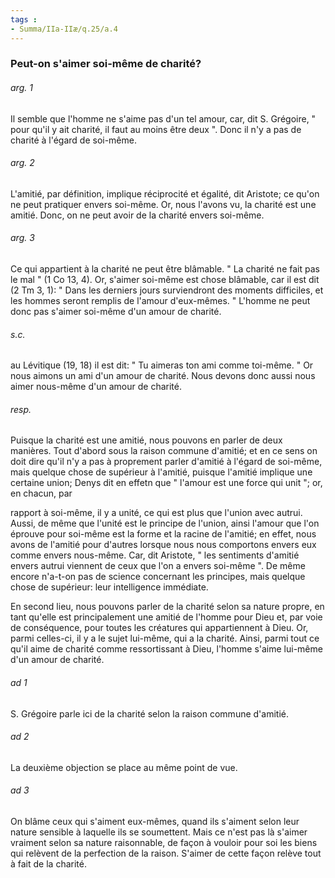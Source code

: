 ```yaml
---
tags : 
- Summa/IIa-IIæ/q.25/a.4
---
```


### Peut-on s'aimer soi-même de charité?

###### arg. 1
Il semble que l'homme ne s'aime pas d'un tel amour, car, dit S. Grégoire, " pour qu'il y ait charité, il faut au moins être deux ". Donc il n'y a pas de charité à l'égard de soi-même. 

###### arg. 2
L'amitié, par définition, implique réciprocité et égalité, dit Aristote; ce qu'on ne peut pratiquer envers soi-même. Or, nous l'avons vu, la charité est une amitié. Donc, on ne peut avoir de la charité envers soi-même. 

###### arg. 3
Ce qui appartient à la charité ne peut être blâmable. " La charité ne fait pas le mal " (1 Co 13, 4). Or, s'aimer soi-même est chose blâmable, car il est dit (2 Tm 3, 1): " Dans les derniers jours surviendront des moments difficiles, et les hommes seront remplis de l'amour d'eux-mêmes. " L'homme ne peut donc pas s'aimer soi-même d'un amour de charité. 

###### s.c.
au Lévitique (19, 18) il est dit: " Tu aimeras ton ami comme toi-même. " Or nous aimons un ami d'un amour de charité. Nous devons donc aussi nous aimer nous-même d'un amour de charité. 

###### resp.
Puisque la charité est une amitié, nous pouvons en parler de deux manières. Tout d'abord sous la raison commune d'amitié; et en ce sens on doit dire qu'il n'y a pas à proprement parler d'amitié à l'égard de soi-même, mais quelque chose de supérieur à l'amitié, puisque l'amitié implique une certaine union; Denys dit en effetn que " l'amour est une force qui unit "; or, en chacun, par 

rapport à soi-même, il y a unité, ce qui est plus que l'union avec autrui. Aussi, de même que l'unité est le principe de l'union, ainsi l'amour que l'on éprouve pour soi-même est la forme et la racine de l'amitié; en effet, nous avons de l'amitié pour d'autres lorsque nous nous comportons envers eux comme envers nous-même. Car, dit Aristote, " les sentiments d'amitié envers autrui viennent de ceux que l'on a envers soi-même ". De même encore n'a-t-on pas de science concernant les principes, mais quelque chose de supérieur: leur intelligence immédiate. 

En second lieu, nous pouvons parler de la charité selon sa nature propre, en tant qu'elle est principalement une amitié de l'homme pour Dieu et, par voie de conséquence, pour toutes les créatures qui appartiennent à Dieu. Or, parmi celles-ci, il y a le sujet lui-même, qui a la charité. Ainsi, parmi tout ce qu'il aime de charité comme ressortissant à Dieu, l'homme s'aime lui-même d'un amour de charité. 

###### ad 1
S. Grégoire parle ici de la charité selon la raison commune d'amitié. 

###### ad 2
La deuxième objection se place au même point de vue. 

###### ad 3
On blâme ceux qui s'aiment eux-mêmes, quand ils s'aiment selon leur nature sensible à laquelle ils se soumettent. Mais ce n'est pas là s'aimer vraiment selon sa nature raisonnable, de façon à vouloir pour soi les biens qui relèvent de la perfection de la raison. S'aimer de cette façon relève tout à fait de la charité. 

